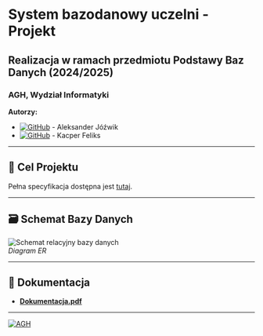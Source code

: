 # System bazodanowy uczelni - Projekt  
## Realizacja w ramach przedmiotu Podstawy Baz Danych (2024/2025)  
### AGH, Wydział Informatyki  

**Autorzy:**  
- [![GitHub](https://img.shields.io/badge/-OlaszPL-181717?logo=github)](https://github.com/OlaszPL) - Aleksander Jóźwik
- [![GitHub](https://img.shields.io/badge/-kacperon-181717?logo=github)](https://github.com/kacperon) - Kacper Feliks

---

## 🎯 Cel Projektu  
Pełna specyfikacja dostępna jest [tutaj](BD_2023_projekt.pdf).  

---

## 🗃️ Schemat Bazy Danych  
![Schemat relacyjny bazy danych](Schemat/Model_bazy_danych_dla_firmy_szkoleniowej-2025-01-15_02-35.jpg)  
*Diagram ER*

---

## 📄 Dokumentacja  
- **[Dokumentacja.pdf](Dokumentacja.pdf)**

---

[![AGH](https://img.shields.io/badge/AGH-Informatyka-005CAA)](https://www.agh.edu.pl)  
